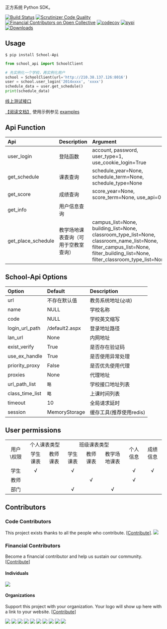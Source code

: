 正方系统 Python SDK。

[![Build Status](https://travis-ci.org/dairoot/school-api.svg?branch=master)](https://travis-ci.org/dairoot/school-api)
[![Scrutinizer Code Quality](https://scrutinizer-ci.com/g/dairoot/school-api/badges/quality-score.png?b=master)](https://scrutinizer-ci.com/g/dairoot/school-api/?branch=master)
[![Financial Contributors on Open Collective](https://opencollective.com/school-api/all/badge.svg?label=financial+contributors)](https://opencollective.com/school-api) [![codecov](https://codecov.io/gh/dairoot/school-api/branch/master/graph/badge.svg)](https://codecov.io/gh/dairoot/school-api)
[![pypi](https://img.shields.io/pypi/v/school-api.svg)](https://pypi.org/project/school-api/)
[![Downloads](https://pepy.tech/badge/school-api)](https://pepy.tech/project/school-api)

## Usage
```Shell
$ pip install School-Api
```

```Python
from school_api import SchoolClient

# 先实例化一个学校，再实例化用户
school = SchoolClient(url='http://210.38.137.126:8016')
user = school.user_login('2014xxxx', 'xxxx')
schedule_data = user.get_schedule()
print(schedule_data)
```
[ 线上测试接口](http://server.dairoot.cn)

[【阅读文档】](https://dairoot.github.io/school-api/) 使用示例参见 [examples](examples/)

## Api Function

| Api               |  Description  | Argument        |
| :--------         | :-----        | :----           |
| user_login        | 登陆函数      | account, password, user_type=1, use_cookie_login=True   |
| get_schedule      | 课表查询      | schedule_year=None, schedule_term=None, schedule_type=None   |
| get_score         | 成绩查询      | score_year=None, score_term=None, use_api=0   |
| get_info          | 用户信息查询  |          |
| get_place_schedule| 教学场地课表查询（可用于空教室查询） |campus_list=None, building_list=None, classroom_type_list=None, classroom_name_list=None, filter_campus_list=None, filter_building_list=None, filter_classroom_type_list=None   |


## School-Api Options

| Option    | Default        |  Description       |
| :--------  | :-----        | :----      |
| url        | 不存在默认值  | 教务系统地址(`必填`) |
| name      | NULL          | 学校名称 |
| code      | NULL          | 学校英文缩写 |
| login_url_path| /default2.aspx   | 登录地址路径 |
| lan_url       | None      | 内网地址            |
| exist_verify  | True      | 是否存在验证码      |
| use_ex_handle | True      | 是否使用异常处理    |
| priority_proxy| False     | 是否优先使用代理    |
| proxies       | None      | 代理地址           |
| url_path_list  | `略`      | 学校接口地址列表    |
| class_time_list| `略`     | 上课时间列表        |
| timeout       | 10        | 全局请求延时        |
| session       | MemoryStorage | 缓存工具(推荐使用redis) |

## User permissions

<table>
    <tr align="center">
        <td rowspan="2">用户 \权限</td>
        <td colspan="2">个人课表类型</td>
        <td colspan="3">班级课表类型</td>
        <td rowspan="2">个人信息</td>
        <td rowspan="2">成绩信息</td>
    </tr>
    <tr align="center">
        <td>学生课表</td>
        <td>教师课表</td>
        <td>学生课表</td>
        <td>教师课表</td>
        <td>教学场地课表</td>
    </tr>
    <tr align="center">
        <td>学生</td>
        <td>√</td>
        <td></td>
        <td>√</td>
        <td></td>
        <td></td>
        <td>√</td>
        <td>√</td>
    </tr>
    <tr align="center">
        <td>教师</td>
        <td></td>
        <td></td>
        <td></td>
        <td>√</td>
        <td></td>
        <td>√</td>
        <td></td>
    </tr>
    <tr align="center">
        <td>部门</td>
        <td></td>
        <td></td>
        <td>√</td>
        <td></td>
        <td>√</td>
        <td></td>
        <td></td>
    </tr>
</table>

## Contributors

### Code Contributors

This project exists thanks to all the people who contribute. [[Contribute](CONTRIBUTING.md)].
<a href="https://github.com/dairoot/school-api/graphs/contributors"><img src="https://opencollective.com/school-api/contributors.svg?width=890&button=false" /></a>

### Financial Contributors

Become a financial contributor and help us sustain our community. [[Contribute](https://opencollective.com/school-api/contribute)]

#### Individuals

<a href="https://opencollective.com/school-api"><img src="https://opencollective.com/school-api/individuals.svg?width=890"></a>

#### Organizations

Support this project with your organization. Your logo will show up here with a link to your website. [[Contribute](https://opencollective.com/school-api/contribute)]

<a href="https://opencollective.com/school-api/organization/0/website"><img src="https://opencollective.com/school-api/organization/0/avatar.svg"></a>
<a href="https://opencollective.com/school-api/organization/1/website"><img src="https://opencollective.com/school-api/organization/1/avatar.svg"></a>
<a href="https://opencollective.com/school-api/organization/2/website"><img src="https://opencollective.com/school-api/organization/2/avatar.svg"></a>
<a href="https://opencollective.com/school-api/organization/3/website"><img src="https://opencollective.com/school-api/organization/3/avatar.svg"></a>
<a href="https://opencollective.com/school-api/organization/4/website"><img src="https://opencollective.com/school-api/organization/4/avatar.svg"></a>
<a href="https://opencollective.com/school-api/organization/5/website"><img src="https://opencollective.com/school-api/organization/5/avatar.svg"></a>
<a href="https://opencollective.com/school-api/organization/6/website"><img src="https://opencollective.com/school-api/organization/6/avatar.svg"></a>
<a href="https://opencollective.com/school-api/organization/7/website"><img src="https://opencollective.com/school-api/organization/7/avatar.svg"></a>
<a href="https://opencollective.com/school-api/organization/8/website"><img src="https://opencollective.com/school-api/organization/8/avatar.svg"></a>
<a href="https://opencollective.com/school-api/organization/9/website"><img src="https://opencollective.com/school-api/organization/9/avatar.svg"></a>
